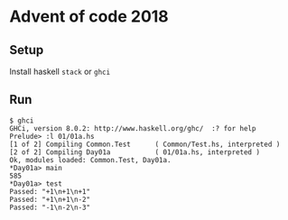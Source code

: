 # Advent of code 2018

## Setup

Install haskell `stack` or `ghci`

## Run

```shell
$ ghci
GHCi, version 8.0.2: http://www.haskell.org/ghc/  :? for help
Prelude> :l 01/01a.hs
[1 of 2] Compiling Common.Test      ( Common/Test.hs, interpreted )
[2 of 2] Compiling Day01a           ( 01/01a.hs, interpreted )
Ok, modules loaded: Common.Test, Day01a.
*Day01a> main
585
*Day01a> test
Passed: "+1\n+1\n+1"
Passed: "+1\n+1\n-2"
Passed: "-1\n-2\n-3"
```
